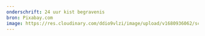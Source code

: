 ```yaml
---
onderschrift: 24 uur kist begravenis
bron: Pixabay.com
image: https://res.cloudinary.com/ddio9vlzi/image/upload/v1680936062/sciencegeek/posts/laatste-24-uur-kist-begravenis.jpg
---
```

